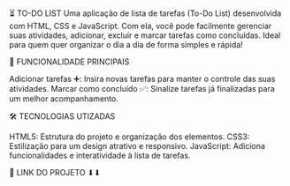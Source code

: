 ⏳ TO-DO LIST
Uma aplicação de lista de tarefas (To-Do List) desenvolvida com HTML, CSS e JavaScript. Com ela, você pode facilmente gerenciar suas atividades, adicionar, excluir e marcar tarefas como concluídas. Ideal para quem quer organizar o dia a dia de forma simples e rápida!


🎯 FUNCIONALIDADE PRINCIPAIS

Adicionar tarefas ➕: Insira novas tarefas para manter o controle das suas atividades.
Marcar como concluído ✅: Sinalize tarefas já finalizadas para um melhor acompanhamento.



🛠️ TECNOLOGIAS UTIZADAS

HTML5: Estrutura do projeto e organização dos elementos.
CSS3: Estilização para um design atrativo e responsivo.
JavaScript: Adiciona funcionalidades e interatividade à lista de tarefas.

🚀 LINK DO PROJETO 
     ⬇⬇
